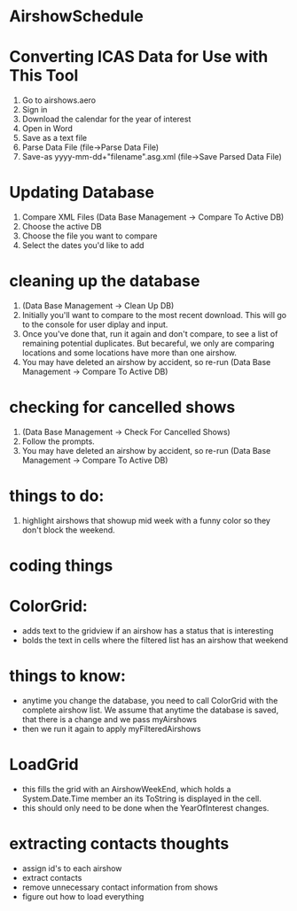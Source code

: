 # AirshowSchedule
# Converting ICAS Data for Use with This Tool

1. Go to airshows.aero
2. Sign in
3. Download the calendar for the year of interest
4. Open in Word
5. Save as a text file
6. Parse Data File (file->Parse Data File)
7. Save-as yyyy-mm-dd+"filename".asg.xml (file->Save Parsed Data File)

# Updating Database

1. Compare XML Files (Data Base Management -> Compare To Active DB)
2. Choose the active DB
3. Choose the file you want to compare
4. Select the dates you'd like to add

# cleaning up the database

1. (Data Base Management -> Clean Up DB)
2. Initially you'll want to compare to the most recent download.  This will go to the console for user diplay and input. 
3. Once you've done that, run it again and don't compare, to see a list of remaining potential duplicates.  But becareful, we only are comparing locations and some locations have more than one airshow. 
4. You may have deleted an airshow by accident, so re-run (Data Base Management -> Compare To Active DB)

# checking for cancelled shows

1. (Data Base Management -> Check For Cancelled Shows)
2. Follow the prompts.
3. You may have deleted an airshow by accident, so re-run (Data Base Management -> Compare To Active DB)

# things to do:
1) highlight airshows that showup mid week with a funny color so they don't block the weekend.


# coding things
# ColorGrid: 
 - adds text to the gridview if an airshow has a status that is interesting
 - bolds the text in cells where the filtered list has an airshow that weekend
 
 # things to know:
 - anytime you change the database, you need to call ColorGrid with the complete airshow list.  We assume that anytime the database is saved, that there is a change and we pass myAirshows
 - then we run it again to apply myFilteredAirshows


 # LoadGrid
 - this fills the grid with an AirshowWeekEnd, which holds a System.Date.Time member an its ToString is displayed in the cell.
 - this should only need to be done when the YearOfInterest changes.

# extracting contacts thoughts
 - assign id's to each airshow
 - extract contacts
 - remove unnecessary contact information from shows
 - figure out how to load everything